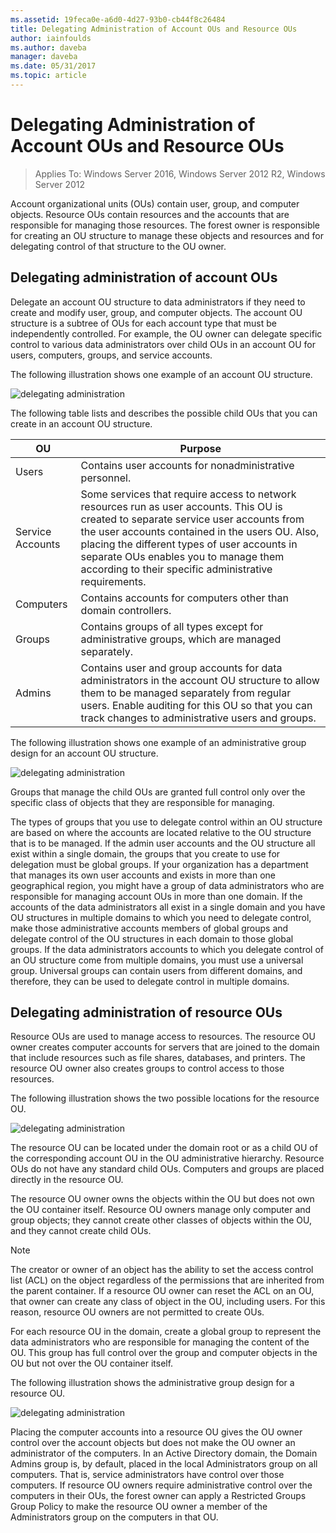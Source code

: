 ```yaml
---
ms.assetid: 19feca0e-a6d0-4d27-93b0-cb44f8c26484
title: Delegating Administration of Account OUs and Resource OUs
author: iainfoulds
ms.author: daveba
manager: daveba
ms.date: 05/31/2017
ms.topic: article
---
```


# Delegating Administration of Account OUs and Resource OUs

>Applies To: Windows Server 2016, Windows Server 2012 R2, Windows Server 2012

Account organizational units (OUs) contain user, group, and computer objects. Resource OUs contain resources and the accounts that are responsible for managing those resources. The forest owner is responsible for creating an OU structure to manage these objects and resources and for delegating control of that structure to the OU owner.

## Delegating administration of account OUs
Delegate an account OU structure to data administrators if they need to create and modify user, group, and computer objects. The account OU structure is a subtree of OUs for each account type that must be independently controlled. For example, the OU owner can delegate specific control to various data administrators over child OUs in an account OU for users, computers, groups, and service accounts.

The following illustration shows one example of an account OU structure.

![delegating administration](media/Delegating-Administration-of-Account-OUs-and-Resource-OUs/66d38fbe-e8eb-42d7-abab-9526243bf6d9.gif)

The following table lists and describes the possible child OUs that you can create in an account OU structure.

|OU|Purpose|
|------|-----------|
|Users|Contains user accounts for nonadministrative personnel.|
|Service Accounts|Some services that require access to network resources run as user accounts. This OU is created to separate service user accounts from the user accounts contained in the users OU. Also, placing the different types of user accounts in separate OUs enables you to manage them according to their specific administrative requirements.|
|Computers|Contains accounts for computers other than domain controllers.|
|Groups|Contains groups of all types except for administrative groups, which are managed separately.|
|Admins|Contains user and group accounts for data administrators in the account OU structure to allow them to be managed separately from regular users. Enable auditing for this OU so that you can track changes to administrative users and groups.|

The following illustration shows one example of an administrative group design for an account OU structure.

![delegating administration](media/Delegating-Administration-of-Account-OUs-and-Resource-OUs/be2cd2d2-6956-429c-a53a-369e6fe40b2b.gif)

Groups that manage the child OUs are granted full control only over the specific class of objects that they are responsible for managing.

The types of groups that you use to delegate control within an OU structure are based on where the accounts are located relative to the OU structure that is to be managed. If the admin user accounts and the OU structure all exist within a single domain, the groups that you create to use for delegation must be global groups. If your organization has a department that manages its own user accounts and exists in more than one geographical region, you might have a group of data administrators who are responsible for managing account OUs in more than one domain. If the accounts of the data administrators all exist in a single domain and you have OU structures in multiple domains to which you need to delegate control, make those administrative accounts members of global groups and delegate control of the OU structures in each domain to those global groups. If the data administrators accounts to which you delegate control of an OU structure come from multiple domains, you must use a universal group. Universal groups can contain users from different domains, and therefore, they can be used to delegate control in multiple domains.

## Delegating administration of resource OUs
Resource OUs are used to manage access to resources. The resource OU owner creates computer accounts for servers that are joined to the domain that include resources such as file shares, databases, and printers. The resource OU owner also creates groups to control access to those resources.

The following illustration shows the two possible locations for the resource OU.

![delegating administration](media/Delegating-Administration-of-Account-OUs-and-Resource-OUs/6667a5ce-34d6-48a9-9974-b823ba70e2af.gif)

The resource OU can be located under the domain root or as a child OU of the corresponding account OU in the OU administrative hierarchy. Resource OUs do not have any standard child OUs. Computers and groups are placed directly in the resource OU.

The resource OU owner owns the objects within the OU but does not own the OU container itself. Resource OU owners manage only computer and group objects; they cannot create other classes of objects within the OU, and they cannot create child OUs.

> [!NOTE]
> The creator or owner of an object has the ability to set the access control list (ACL) on the object regardless of the permissions that are inherited from the parent container. If a resource OU owner can reset the ACL on an OU, that owner can create any class of object in the OU, including users. For this reason, resource OU owners are not permitted to create OUs.

For each resource OU in the domain, create a global group to represent the data administrators who are responsible for managing the content of the OU. This group has full control over the group and computer objects in the OU but not over the OU container itself.

The following illustration shows the administrative group design for a resource OU.

![delegating administration](media/Delegating-Administration-of-Account-OUs-and-Resource-OUs/8a3f7714-a3bf-43f7-b999-6070543248b0.gif)

Placing the computer accounts into a resource OU gives the OU owner control over the account objects but does not make the OU owner an administrator of the computers. In an Active Directory domain, the Domain Admins group is, by default, placed in the local Administrators group on all computers. That is, service administrators have control over those computers. If resource OU owners require administrative control over the computers in their OUs, the forest owner can apply a Restricted Groups Group Policy to make the resource OU owner a member of the Administrators group on the computers in that OU.



